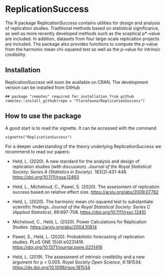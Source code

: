 # ReplicationSuccess

The R package ReplicationSuccess contains utilities for design and analysis of
replication studies. Traditional methods based on statistical significance, as
well as more recently developed methods such as the sceptical *p**-value are
included. In addition, datasets from four large-scale replication projects are
included. The package also provides functions to compute the *p*-value from the
harmonic mean chi-squared test as well as the *p*-value for intrinsic
credibility.

## Installation

ReplicationSuccess will soon be available on CRAN. The development version
can be installed from GitHub
```{r}
## package "remotes" required for installation from github
remotes::install_github(repo = "florafauna/ReplicationSuccess")
```

## How to use the package

A good start is to read the vignette. It can be accessed with the command
```{r}
vignette("ReplicationSuccess")
```

For a deeper understanding of the theory underlying ReplicationSuccess we 
recommend to read our papers:

  - Held, L. (2020). A new standard for the analysis and design of replication
  studies (with discussion). *Journal of the Royal Statistical Society: Series A
  (Statistics in Society)*. 183(2):431-448. <https://doi.org/10.1111/rssa.12493>
  
  - Held, L., Micheloud, C., Pawel, S. (2020). The assessment of replication
  success based on relative effect size. <https://arxiv.org/abs/2009.07782>
  
  - Held, L. (2020). The harmonic mean chi-squared test to substantiate
    scientific findings. *Journal of the Royal Statistical Society: Series C
    (Applied Statistics)*, 69:697-708. <https://doi.org/10.1111/rssc.12410>
    
  - Micheloud, C., Held, L. (2020). Power Calculations for Replication Studies.
    <https://arxiv.org/abs/2004.10814>
    
  - Pawel, S., Held, L. (2020). Probabilistic forecasting of replication
    studies. PLoS ONE 15(4):e0231416.
    <https://doi.org/10.1371/journal.pone.0231416>
    
  - Held, L. (2019). The assessment of intrinsic credibility and a new argument
    for p < 0.005. *Royal Society Open Science*, 6:181534.
    <https://dx.doi.org/10.1098/rsos.181534>
